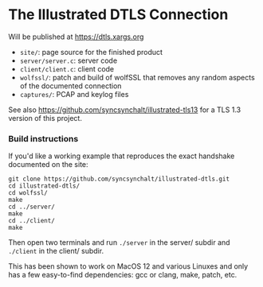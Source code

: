 # The Illustrated DTLS Connection

Will be published at https://dtls.xargs.org

- `site/`: page source for the finished product
- `server/server.c`: server code
- `client/client.c`: client code
- `wolfssl/`: patch and build of wolfSSL that removes any random aspects of the documented connection
- `captures/`: PCAP and keylog files

See also https://github.com/syncsynchalt/illustrated-tls13 for a TLS 1.3 version of this project.

### Build instructions

If you'd like a working example that reproduces the exact handshake documented on the site:

```
git clone https://github.com/syncsynchalt/illustrated-dtls.git
cd illustrated-dtls/
cd wolfssl/
make
cd ../server/
make
cd ../client/
make
```

Then open two terminals and run `./server` in the server/ subdir and `./client` in the client/ subdir.

This has been shown to work on MacOS 12 and various Linuxes and
only has a few easy-to-find dependencies: gcc or clang, make, patch,
etc.
